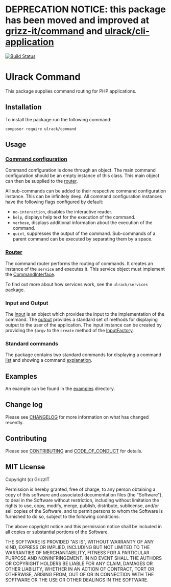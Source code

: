 # DEPRECATION NOTICE: this package has been moved and improved at [grizz-it/command](https://github.com/grizz-it/command) and [ulrack/cli-application](https://github.com/ulrack/cli-application)

[![Build Status](https://travis-ci.com/ulrack/command.svg?branch=master)](https://travis-ci.com/ulrack/command)

# Ulrack Command

This package supplies command routing for PHP applications.

## Installation

To install the package run the following command:

```
composer require ulrack/command
```

## Usage

### [Command configuration](src/Dao/CommandConfiguration.php)
Command configuration is done through an object.
The main command configuration should be an empty instance of this class.
This main object can then be supplied to the [router](src/Common/Router/RouterInterface.php).

All sub-commands can be added to their respective command configuration instance.
This can be infinitely deep.
All command configuration instances have the following flags configured by default:
- `no-interaction`, disables the interactive reader.
- `help`, displays help text for the execution of the command.
- `verbose`, displays additional information about the execution of the command.
- `quiet`, suppresses the output of the command.
Sub-commands of a parent command can be executed by separating them by a space.

### [Router](src/Component/Router/CommandRouter.php)
The command router performs the routing of commands.
It creates an instance of the `service` and executes it.
This service object must implement the [CommandInterface](src/Common/Command/CommandInterface.php).

To find out more about how services work, see the `ulrack/services` package.

### Input and Output
The [input](src/Component/Command/Input.php) is an object which provides the input to the implementation of the command.
The [output](src/Component/Command/Output.php) provides a standard set of methods for displaying output to the user of the application.
The input instance can be created by providing the `$argv` to the `create` method of the [InputFactory](src/Factory/InputFactory.php).

### Standard commands
The package contains two standard commands for displaying a command [list](src/Command/ListCommandsCommand.php)
and showing a command [explanation](src/Command/HelpCommand.php).

## Examples

An example can be found in the [examples](examples) directory.

## Change log

Please see [CHANGELOG](CHANGELOG.md) for more information on what has changed recently.

## Contributing

Please see [CONTRIBUTING](CONTRIBUTING.md) and [CODE_OF_CONDUCT](CODE_OF_CONDUCT.md) for details.

## MIT License

Copyright (c) GrizzIT

Permission is hereby granted, free of charge, to any person obtaining a copy
of this software and associated documentation files (the "Software"), to deal
in the Software without restriction, including without limitation the rights
to use, copy, modify, merge, publish, distribute, sublicense, and/or sell
copies of the Software, and to permit persons to whom the Software is
furnished to do so, subject to the following conditions:

The above copyright notice and this permission notice shall be included in all
copies or substantial portions of the Software.

THE SOFTWARE IS PROVIDED "AS IS", WITHOUT WARRANTY OF ANY KIND, EXPRESS OR
IMPLIED, INCLUDING BUT NOT LIMITED TO THE WARRANTIES OF MERCHANTABILITY,
FITNESS FOR A PARTICULAR PURPOSE AND NONINFRINGEMENT. IN NO EVENT SHALL THE
AUTHORS OR COPYRIGHT HOLDERS BE LIABLE FOR ANY CLAIM, DAMAGES OR OTHER
LIABILITY, WHETHER IN AN ACTION OF CONTRACT, TORT OR OTHERWISE, ARISING FROM,
OUT OF OR IN CONNECTION WITH THE SOFTWARE OR THE USE OR OTHER DEALINGS IN THE
SOFTWARE.
